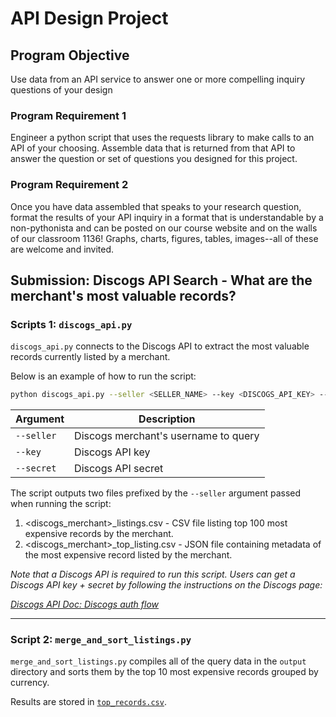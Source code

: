 # API Design Project

## Program Objective

Use data from an API service to answer one or more compelling inquiry questions of your design

### Program Requirement 1

Engineer a python script that uses the requests library to make calls to an API of your choosing. Assemble data that is returned from that API to answer the question or set of questions you designed for this project.

### Program Requirement 2

Once you have data assembled that speaks to your research question, format the results of your API inquiry in a format that is understandable by a non-pythonista and can be posted on our course website and on the walls of our classroom 1136! Graphs, charts, figures, tables, images--all of these are welcome and invited.

## Submission: Discogs API Search - What are the merchant's most valuable records?

### Scripts 1: ```discogs_api.py``` 
`discogs_api.py` connects to the Discogs API to extract the most valuable records currently listed by a merchant.

Below is an example of how to run the script:

```bash
python discogs_api.py --seller <SELLER_NAME> --key <DISCOGS_API_KEY> --secret <DISCOGS_API_SECRET>
```

| Argument  | Description  | 
|---|---|
```--seller``` | Discogs merchant's username to query
```--key```    | Discogs API key 
```--secret``` | Discogs API secret

The script outputs two files prefixed by the ```--seller``` argument passed when running the script:

1. <discogs_merchant>_listings.csv - CSV file listing top 100 most expensive records by the merchant.
2. <discogs_merchant>_top_listing.csv - JSON file containing metadata of the most expensive record listed by the merchant. 


_Note that a Discogs API is required to run this script.  Users can get a Discogs API key + secret by following the instructions on the Discogs page:_

_[Discogs API Doc: Discogs auth flow](https://www.discogs.com/developers#page:authentication,header:authentication-discogs-auth-flow)_

---

### Script 2: ```merge_and_sort_listings.py```

`merge_and_sort_listings.py` compiles all of the query data in the `output` directory and sorts them by the top 10 most expensive records grouped by currency.

Results are stored in [`top_records.csv`](output/top_records.csv).

